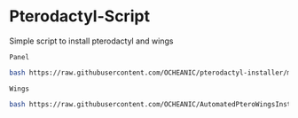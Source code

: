# Pterodactyl-Script
Simple script to install pterodactyl and wings


`Panel`
```bash
bash https://raw.githubusercontent.com/OCHEANIC/pterodactyl-installer/main/install.sh
```
`Wings`
```bash
bash https://raw.githubusercontent.com/OCHEANIC/AutomatedPteroWingsInstaller/main/install.sh
```
